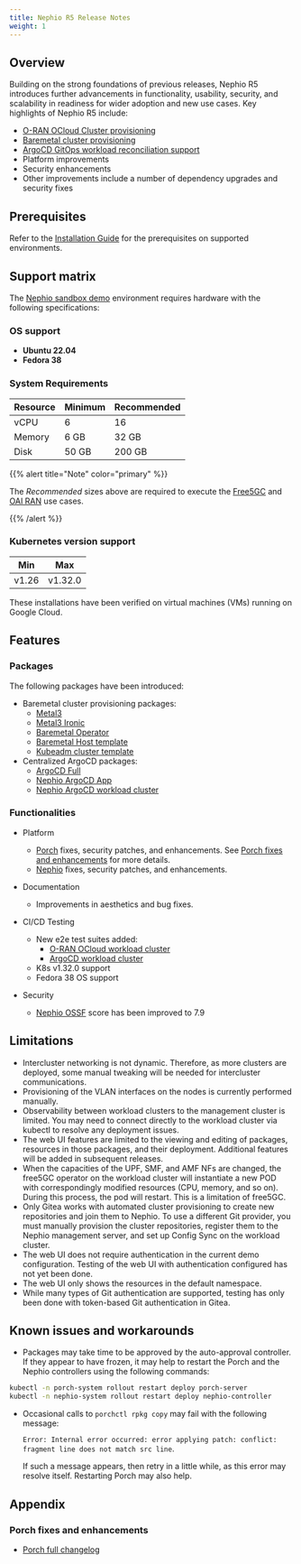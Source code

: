 ```yaml
---
title: Nephio R5 Release Notes
weight: 1
---
```


## Overview

Building on the strong foundations of previous releases, Nephio R5 introduces further advancements in functionality, 
usability, security, and scalability in readiness for wider adoption and new use cases.
Key highlights of Nephio R5 include:
- [O-RAN OCloud Cluster provisioning](/content/en/docs/guides/user-guides/usecase-user-guides/exercise-4-ocloud-cluster-prov.md)
- [Baremetal cluster provisioning](/content/en/docs/guides/install-guides/baremetal-infra-components.md)
- [ArgoCD GitOps workload reconciliation support](/content/en/docs/guides/user-guides/usecase-user-guides/exercise-5-argocd-wl.md)
- Platform improvements
- Security enhancements
- Other improvements include a number of dependency upgrades and security fixes

## Prerequisites

Refer to the [Installation Guide](/content/en/docs/guides/install-guides/install-on-byoc.md#prerequisites) for the
prerequisites on supported environments.

## Support matrix

The [Nephio sandbox demo](/content/en/docs/guides/install-guides/_index.md) environment requires hardware with the 
following specifications:

### OS support

- **Ubuntu 22.04**
- **Fedora 38**

### System Requirements

| Resource | Minimum | Recommended |
|----------|---------|-------------|
| vCPU     | 6       | 16          |
| Memory   | 6 GB    | 32 GB       |
| Disk     | 50 GB   | 200 GB      |

{{% alert title="Note" color="primary" %}}

The *Recommended* sizes above are required to execute the [Free5GC](/content/en/docs/guides/user-guides/usecase-user-guides/exercise-1-free5gc.md) and [OAI RAN](/content/en/docs/guides/user-guides/usecase-user-guides/exercise-2-oai.md) use cases.

{{% /alert %}}

### Kubernetes version support

| Min   | Max     |
|-------|---------|
| v1.26 | v1.32.0 |


These installations have been verified on virtual machines (VMs) running on Google Cloud.

## Features

### Packages

The following packages have been introduced:

* Baremetal cluster provisioning packages:
  * [Metal3](https://github.com/nephio-project/catalog/tree/main/infra/capi/cluster-capi-infrastructure-metal3)
  * [Metal3 Ironic](https://github.com/nephio-project/catalog/tree/main/infra/capi/cluster-capi-infrastructure-ironic)
  * [Baremetal Operator](https://github.com/nephio-project/catalog/tree/main/infra/capi/cluster-capi-infrastructure-bmo)
  * [Baremetal Host template](https://github.com/nephio-project/catalog/tree/main/infra/baremetal/bmh-template)
  * [Kubeadm cluster template](https://github.com/nephio-project/catalog/tree/main/infra/baremetal/bmh-template)
* Centralized ArgoCD packages:
  * [ArgoCD Full](https://github.com/nephio-project/catalog/tree/main/nephio/optional/argo-cd-full)
  * [Nephio ArgoCD App](https://github.com/nephio-project/catalog/tree/main/nephio/optional/argo-cd-app)
  * [Nephio ArgoCD workload cluster](https://github.com/nephio-project/catalog/tree/main/infra/capi/nephio-workload-cluster-argo)


### Functionalities

* Platform
  * [Porch](https://github.com/nephio-project/porch/releases/tag/v1.4.0) fixes, security patches, and enhancements. 
  See [Porch fixes and enhancements](#porch-fixes-and-enhancements) for more details.
  * [Nephio](https://github.com/nephio-project/nephio/releases/tag/v5.0.0) fixes, security patches, and enhancements.
  
* Documentation
  * Improvements in aesthetics and bug fixes.
  
* CI/CD Testing
  * New e2e test suites added:
    * [O-RAN OCloud workload cluster](https://prow.nephio.io/job-history/gs/prow-nephio-sig-release/logs/e2e-weekly-ubuntu-jammy-ocloud)
    * [ArgoCD workload cluster](https://prow.nephio.io/job-history/gs/prow-nephio-sig-release/logs/e2e-daily-ubuntu-jammy-argocd)
  * K8s v1.32.0 support
  * Fedora 38 OS support
  
* Security
  * [Nephio OSSF](https://securityscorecards.dev/viewer/?uri=github.com/nephio-project/nephio) score has been improved to 7.9

## Limitations

* Intercluster networking is not dynamic. Therefore, as more clusters are deployed, some manual tweaking will be needed 
for intercluster communications.
* Provisioning of the VLAN interfaces on the nodes is currently performed manually.
* Observability between workload clusters to the management cluster is limited. 
You may need to connect directly to the workload cluster via kubectl to resolve any deployment issues.
* The web UI features are limited to the viewing and editing of packages, resources in those packages, and their deployment. 
Additional features will be added in subsequent releases.
* When the capacities of the UPF, SMF, and AMF NFs are changed, the free5GC operator on the workload cluster will 
instantiate a new POD with correspondingly modified resources (CPU, memory, and so on). During this process, the pod will restart. This is a limitation of free5GC.
* Only Gitea works with automated cluster provisioning to create new repositories and join them to Nephio. 
To use a different Git provider, you must manually provision the cluster repositories, register them to the Nephio management server, and set up Config Sync on the workload cluster.
* The web UI does not require authentication in the current demo configuration. Testing of the web UI with authentication configured has not yet been done.
* The web UI only shows the resources in the default namespace.
* While many types of Git authentication are supported, testing has only been done with token-based Git authentication in Gitea.

## Known issues and workarounds

*  Packages may take time to be approved by the auto-approval controller. If they appear to have frozen, it may help to 
restart the Porch and the Nephio controllers using the following commands:

  ```bash
  kubectl -n porch-system rollout restart deploy porch-server
  kubectl -n nephio-system rollout restart deploy nephio-controller
  ```
* Occasional calls to `porchctl rpkg copy` may fail with the following message:

  `Error: Internal error occurred: error applying patch: conflict: fragment line
  does not match src line`.
  
  If such a message appears, then retry in a little while, as this error may resolve itself. Restarting Porch may also help.

## Appendix

### Porch fixes and enhancements
- [Porch full changelog](https://github.com/nephio-project/porch/compare/v4.0.0...v1.4.0)
